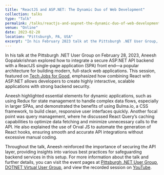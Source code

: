 ```yaml
---
title: "ReactJS and ASP.NET: The Dynamic Duo of Web Development"
collection: talks
type: "Talk"
permalink: /talks/reactjs-and-aspnet-the-dynamic-duo-of-web-development
venue: "Online"
date: 2023-02-28
location: "Pittsburgh, PA, USA"
excerpt: "In his February 2023 talk at the Pittsburgh .NET User Group, Aneesh Gopalakrishnan demonstrated how to integrate a ReactJS SPA front end with a secure ASP.NET API backend, focusing on building interactive, scalable applications. He discussed key concepts, including using Redux for state management, Bulma.io for streamlined UI design, and React Query for efficient data caching. Aneesh also highlighted how Orval JS can simplify API integration with automated query generation, underscoring the importance of backend security throughout. The session, featured on Tech Jobs for Good, offers practical insights for modern web development."
---
```


In his talk at the Pittsburgh .NET User Group on February 28, 2023, Aneesh Gopalakrishnan explored how to integrate a secure ASP.NET API backend with a ReactJS single-page application (SPA) front end—a popular architecture for building modern, full-stack web applications. This session, featured on [Tech Jobs for Good](https://techjobsforgood.com/events/reactjs-and-aspnet-the-dynamic-duo-of-web-development), emphasized how combining React with ASP.NET allows developers to create highly interactive, scalable applications with strong backend security.

Aneesh highlighted essential elements for dynamic applications, such as using Redux for state management to handle complex data flows, especially in larger SPAs, and demonstrated the benefits of using Bulma.io, a CSS framework, to build clean, responsive user interfaces quickly. Another focal point was query management, where he discussed React Query’s caching capabilities to optimize data fetching and minimize unnecessary calls to the API. He also explained the use of Orval JS to automate the generation of React hooks, ensuring smooth and accurate API integrations without excessive manual coding.

Throughout the talk, Aneesh reinforced the importance of securing the API layer, providing insights into various best practices for safeguarding backend services in this setup. For more information about the talk and further details, you can visit the event pages at [Pittsburgh .NET User Group](https://www.meetup.com/pghdotnet/events/291475725), [DOTNET Virtual User Group](https://www.meetup.com/dotnet-virtual-user-group/events/291796195), and view the recorded session on [YouTube](https://www.youtube.com/watch?v=lvVycY2crAk).
